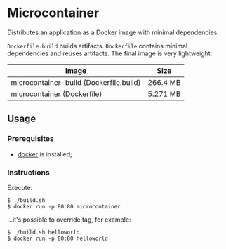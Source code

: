 # Microcontainer

Distributes an application as a Docker image with minimal dependencies.

`Dockerfile.build` builds artifacts. `Dockerfile` contains minimal dependencies and reuses artifacts. The final image is very lightweight:

| Image                                   | Size     |
|-----------------------------------------|----------|
| microcontainer-build (Dockerfile.build) | 266.4 MB |
| microcontainer (Dockerfile)             | 5.271 MB |

## Usage

### Prerequisites

* [docker](https://www.docker.com/) is installed;

### Instructions

Execute:

    $ ./build.sh
    $ docker run -p 80:80 microcontainer

...it's possible to override tag, for example:

    $ ./build.sh helloworld
    $ docker run -p 80:80 helloworld

